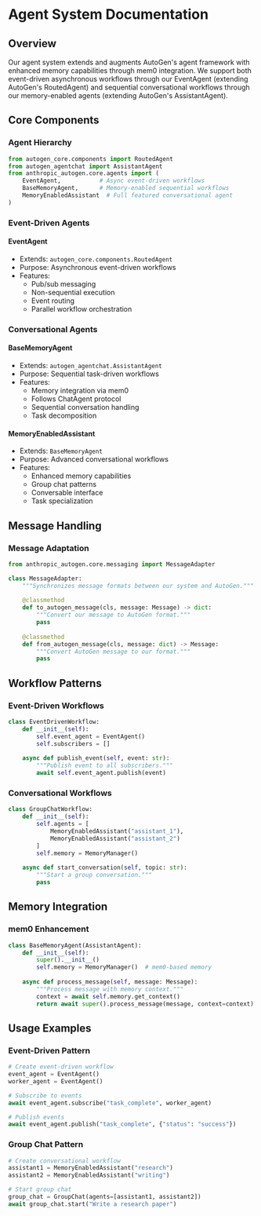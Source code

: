 # Agent System Documentation

## Overview

Our agent system extends and augments AutoGen's agent framework with enhanced memory capabilities through mem0 integration. We support both event-driven asynchronous workflows through our EventAgent (extending AutoGen's RoutedAgent) and sequential conversational workflows through our memory-enabled agents (extending AutoGen's AssistantAgent).

## Core Components

### Agent Hierarchy

```python
from autogen_core.components import RoutedAgent
from autogen_agentchat import AssistantAgent
from anthropic_autogen.core.agents import (
    EventAgent,           # Async event-driven workflows
    BaseMemoryAgent,      # Memory-enabled sequential workflows
    MemoryEnabledAssistant  # Full featured conversational agent
)
```

### Event-Driven Agents

#### EventAgent
- Extends: `autogen_core.components.RoutedAgent`
- Purpose: Asynchronous event-driven workflows
- Features:
  - Pub/sub messaging
  - Non-sequential execution
  - Event routing
  - Parallel workflow orchestration

### Conversational Agents

#### BaseMemoryAgent
- Extends: `autogen_agentchat.AssistantAgent`
- Purpose: Sequential task-driven workflows
- Features:
  - Memory integration via mem0
  - Follows ChatAgent protocol
  - Sequential conversation handling
  - Task decomposition

#### MemoryEnabledAssistant
- Extends: `BaseMemoryAgent`
- Purpose: Advanced conversational workflows
- Features:
  - Enhanced memory capabilities
  - Group chat patterns
  - Conversable interface
  - Task specialization

## Message Handling

### Message Adaptation
```python
from anthropic_autogen.core.messaging import MessageAdapter

class MessageAdapter:
    """Synchronizes message formats between our system and AutoGen."""
    
    @classmethod
    def to_autogen_message(cls, message: Message) -> dict:
        """Convert our message to AutoGen format."""
        pass
    
    @classmethod
    def from_autogen_message(cls, message: dict) -> Message:
        """Convert AutoGen message to our format."""
        pass
```

## Workflow Patterns

### Event-Driven Workflows
```python
class EventDrivenWorkflow:
    def __init__(self):
        self.event_agent = EventAgent()
        self.subscribers = []
    
    async def publish_event(self, event: str):
        """Publish event to all subscribers."""
        await self.event_agent.publish(event)
```

### Conversational Workflows
```python
class GroupChatWorkflow:
    def __init__(self):
        self.agents = [
            MemoryEnabledAssistant("assistant_1"),
            MemoryEnabledAssistant("assistant_2")
        ]
        self.memory = MemoryManager()
    
    async def start_conversation(self, topic: str):
        """Start a group conversation."""
        pass
```

## Memory Integration

### mem0 Enhancement
```python
class BaseMemoryAgent(AssistantAgent):
    def __init__(self):
        super().__init__()
        self.memory = MemoryManager()  # mem0-based memory
    
    async def process_message(self, message: Message):
        """Process message with memory context."""
        context = await self.memory.get_context()
        return await super().process_message(message, context=context)
```

## Usage Examples

### Event-Driven Pattern
```python
# Create event-driven workflow
event_agent = EventAgent()
worker_agent = EventAgent()

# Subscribe to events
await event_agent.subscribe("task_complete", worker_agent)

# Publish events
await event_agent.publish("task_complete", {"status": "success"})
```

### Group Chat Pattern
```python
# Create conversational workflow
assistant1 = MemoryEnabledAssistant("research")
assistant2 = MemoryEnabledAssistant("writing")

# Start group chat
group_chat = GroupChat(agents=[assistant1, assistant2])
await group_chat.start("Write a research paper")
